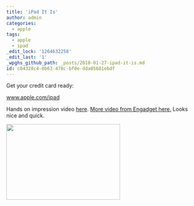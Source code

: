 ```yaml
---
title: 'iPad It Is'
author: admin
categories:
  - apple
tags:
  - apple
  - ipad
_edit_lock: '1264632258'
_edit_last: '1'
_wpghs_github_path: _posts/2010-01-27-ipad-it-is.md
id: c04328c4-0b63-478c-bf0e-dda05681ebdf
---
```

<p>Get your credit card ready:</p>
<p><a href="http://www.apple.com/ipad/">www.apple.com/ipad</a></p>
<p>Hands on impression video <a href="http://www.macrumors.com/2010/01/27/hands-on-impressions-of-apples-new-ipad/">here</a>.  <a href="http://www.engadget.com/2010/01/27/apple-ipad-first-hands-on/">More video from Engadget here.</a>  Looks nice and quick.</p>
<p><a href="https://chrisenns.com/wp-content/uploads/2010/01/apple-tablet-keynote_0331.jpg"><img src="https://chrisenns.com/wp-content/uploads/2010/01/apple-tablet-keynote_033-300x199.jpg" alt="" title="iPad" width="300" height="199" class="aligncenter size-medium wp-image-2057" /></a></p>
